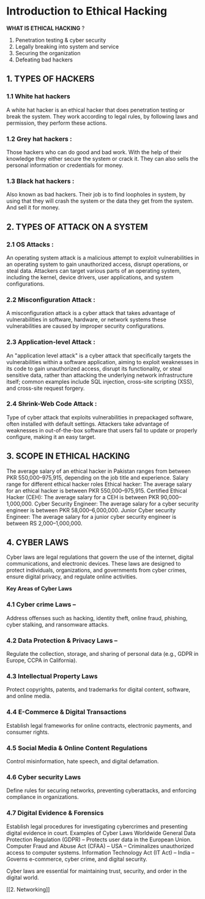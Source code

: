 
```table-of-contents
```
# Introduction to Ethical Hacking

**WHAT IS ETHICAL HACKING** ?
1. Penetration testing & cyber security
2. Legally breaking into system and service
3. Securing the organization 
4. Defeating bad hackers
## 1. TYPES OF HACKERS
### 1.1 White hat hackers
A white hat hacker is an ethical hacker that does penetration testing or break the system. They work according to legal rules, by following laws and permission, they perform these actions. 
### 1.2  Grey hat hackers : 
Those hackers who can do good and bad work. With the help of their knowledge they either secure the system or crack it. They can also sells the personal information or credentials for money. 
### 1.3 Black hat hackers : 
Also known as bad hackers. Their job is to find loopholes in system, by using that they will crash the system or the data they get from the system. And sell it for money.

## 2. TYPES OF ATTACK ON A SYSTEM 
### 2.1 OS Attacks : 
An operating system attack is a malicious attempt to exploit vulnerabilities in an operating system to gain unauthorized access, disrupt operations, or steal data. Attackers can target various parts of an operating system, including the kernel, device drivers, user applications, and system configurations.
### 2.2 Misconfiguration Attack : 
A misconfiguration attack is a cyber attack that takes advantage of vulnerabilities in software, hardware, or network systems these vulnerabilities are caused by improper security configurations.
### 2.3 Application-level Attack : 
An "application level attack" is a cyber attack that specifically targets the vulnerabilities within a software application, aiming to exploit weaknesses in its code to gain unauthorized access, disrupt its functionality, or steal sensitive data, rather than attacking the underlying network infrastructure itself; common examples include SQL injection, cross-site scripting (XSS), and cross-site request forgery.
### 2.4 Shrink-Web Code Attack : 
Type of cyber attack that exploits vulnerabilities in prepackaged software, often installed with default settings. Attackers take advantage of weaknesses in out-of-the-box software that users fail to update or properly configure, making it an easy target.

## 3. SCOPE IN ETHICAL HACKING 
The average salary of an ethical hacker in Pakistan ranges from between PKR 550,000–975,915, depending on the job title and experience. 
Salary range for different ethical hacker roles
Ethical hacker: The average salary for an ethical hacker is between PKR 550,000–975,915. 
Certified Ethical Hacker (CEH): The average salary for a CEH is between PKR 90,000–1,000,000. 
Cyber Security Engineer: The average salary for a cyber security engineer is between PKR 58,000–6,000,000. 
Junior Cyber security Engineer: The average salary for a junior cyber security engineer is between RS 2,000–1,000,000. 

## 4. CYBER LAWS 
Cyber laws are legal regulations that govern the use of the internet, digital communications, and electronic devices. These laws are designed to protect individuals, organizations, and governments from cyber crimes, ensure digital privacy, and regulate online activities.

**Key Areas of Cyber Laws**
### 4.1 Cyber crime Laws – 
Address offenses such as hacking, identity theft, online fraud, phishing, cyber stalking, and ransomware attacks.
### 4.2 Data Protection & Privacy Laws –
Regulate the collection, storage, and sharing of personal data (e.g., GDPR in Europe, CCPA in California).
### 4.3 Intellectual Property Laws 
Protect copyrights, patents, and trademarks for digital content, software, and online media.
### 4.4 E-Commerce & Digital Transactions
Establish legal frameworks for online contracts, electronic payments, and consumer rights.
### 4.5 Social Media & Online Content Regulations
Control misinformation, hate speech, and digital defamation.
### 4.6 Cyber security Laws 
Define rules for securing networks, preventing cyberattacks, and enforcing compliance in organizations.
### 4.7 Digital Evidence & Forensics 
Establish legal procedures for investigating cybercrimes and presenting digital evidence in court.
Examples of Cyber Laws Worldwide
General Data Protection Regulation (GDPR) – Protects user data in the European Union.
Computer Fraud and Abuse Act (CFAA) – USA – Criminalizes unauthorized access to computer systems.
Information Technology Act (IT Act) – India – Governs e-commerce, cyber crime, and digital security.

Cyber laws are essential for maintaining trust, security, and order in the digital world.

[[2. Networking]]